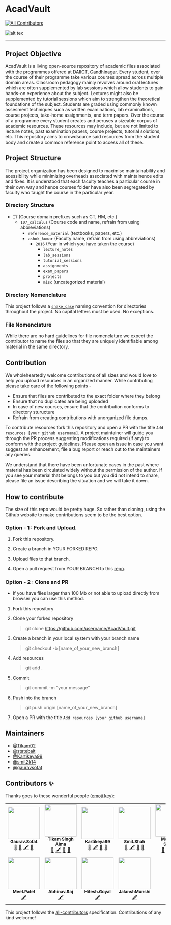 # AcadVault

<!-- ALL-CONTRIBUTORS-BADGE:START - Do not remove or modify this section -->
[![All Contributors](https://img.shields.io/badge/all_contributors-11-orange.svg?style=flat-square)](#contributors-)
<!-- ALL-CONTRIBUTORS-BADGE:END -->

![alt tex](https://github.com/Tikam02/AcadVault/blob/master/img/cover.png)

---

## Project Objective

AcadVault is a living open-source repository of academic files associated with the programmes offered at [DAIICT, Gandhinagar](https://www.daiict.ac.in). Every student, over the course of their programme take various courses spread across multiple domain areas. Classroom pedagogy mainly revolves around oral lectures which are often supplemented by lab sessions which allow students to gain hands-on experience about the subject. Lectures might also be supplemented by tutorial sessions which aim to strengthen the theoretical foundations of the subject. Students are graded using commonly known assesment techniques such as written examinations, lab examinations, course projects, take-home assignments, and term papers. Over the course of a programme every student creates and peruses a sizeable corpus of academic resources. These resources may include, but are not limited to lecture notes, past examination papers, course projects, tutorial solutions, etc. This repository aims to crowdsource said resources from the student body and create a common reference point to access all of these.

## Project Structure

The project organization has been designed to maximise maintainability and acessibility while minimizing overheads associated with maintainence edits and fixes. It is understood that each faculty teaches a particular course in their own way and hence courses folder have also been segregated by faculty who taught the course in the particular year.

### Directory Structure

- `IT` (Course domain prefixes such as CT, HM, etc.)
  - `107_calculus` (Course code and name, refrain from using abbreviations)
    - `reference_material` (textbooks, papers, etc.)
    - `ashok_kumar` (Faculty name, refrain from using abbreviations)
      - `2016` (Year in which you have taken the course)
        - `lecture_notes`
        - `lab_sessions`
        - `tutorial_sessions`
        - `assignments`
        - `exam_papers`
        - `projects`
        - `misc` (uncategorized material)

### Directory Nomenclature

This project follows a [`snake_case`](https://en.wikipedia.org/wiki/Snake_case) naming convention for directories throughout the project. No capital letters must be used. No exceptions.

### File Nomenclature

While there are no hard guidelines for file nomenclature we expect the contributor to name the files so that they are uniquely identifiable among material in the same directory.

## Contribution

We wholeheartedly welcome contributions of all sizes and would love to help you upload resources in an organized manner. While contributing please take care of the following points -

- Ensure that files are contributed to the exact folder where they belong
- Ensure that no duplicates are being uploaded
- In case of new courses, ensure that the contribution conforms to directory sturucture
- Refrain from creating contributions with unorganized file dumps.

To contribute resources fork this repository and open a PR with the title `Add resources [your github username]`. A project maintainer will guide you through the PR process suggesting modifications required (if any) to conform with the project guidelines. Please open an issue in case you want suggest an enhancement, file a bug report or reach out to the maintainers any queries.

We understand that there have been unfortunate cases in the past where material has been circulated widely without the permission of the author. If you see your material that belongs to you but you did not intend to share, please file an issue describing the situation and we will take it down.

## How to contribute

The size of this repo would be pretty huge. So rather than cloning, using the Github website to make contributions seem to be the best option.

### Option - 1 : Fork and Upload.

1. Fork this repository.

2. Create a branch in YOUR FORKED REPO.

3. Upload files to that branch.

4. Open a pull request from YOUR BRANCH to this [repo](https://github.com/Tikam02/AcadVault.git).

### Option - 2 : Clone and PR

- If you have files larger than 100 Mb or not able to upload directly from browser you can use this method.

1. Fork this repository

2. Clone your forked repository

   > git clone https://github.com/username/AcadVault.git

3. Create a branch in your local system with your branch name

   > git checkout -b [name_of_your_new_branch]

4. Add resources

   > git add .

5. Commit

   > git commit -m "your message"

6. Push into the branch

   > git push origin [name_of_your_new_branch]

7. Open a PR with the title `Add resources [your github username]`

## Maintainers

- [@Tikam02](https://github.com/Tikam02)
- [@statebait](https://github.com/statebait)
- [@Kartikeya99](https://github.com/Kartikeya99)
- [@smit2k14](https://github.com/smit2k14)
- [@gauravsofat](https://github.com/gauravsofat)

## Contributors ✨

Thanks goes to these wonderful people ([emoji key](https://allcontributors.org/docs/en/emoji-key)):

<!-- ALL-CONTRIBUTORS-LIST:START - Do not remove or modify this section -->
<!-- prettier-ignore-start -->
<!-- markdownlint-disable -->
<table>
  <tr>
    <td align="center"><a href="https://github.com/gauravsofat"><img src="https://avatars3.githubusercontent.com/u/28541230?v=4" width="100px;" alt=""/><br /><sub><b>Gaurav Sofat</b></sub></a><br /><a href="#projectManagement-gauravsofat" title="Project Management">📆</a> <a href="#maintenance-gauravsofat" title="Maintenance">🚧</a> <a href="#content-gauravsofat" title="Content">🖋</a> <a href="https://github.com/Tikam02/AcadVault/commits?author=gauravsofat" title="Documentation">📖</a></td>
    <td align="center"><a href="https://0xtimon.me/"><img src="https://avatars3.githubusercontent.com/u/10548085?v=4" width="100px;" alt=""/><br /><sub><b>Tikam Singh Alma</b></sub></a><br /><a href="#maintenance-Tikam02" title="Maintenance">🚧</a> <a href="#content-Tikam02" title="Content">🖋</a> <a href="https://github.com/Tikam02/AcadVault/commits?author=Tikam02" title="Documentation">📖</a> <a href="#projectManagement-Tikam02" title="Project Management">📆</a></td>
    <td align="center"><a href="https://github.com/Kartikeya99"><img src="https://avatars0.githubusercontent.com/u/15437760?v=4" width="100px;" alt=""/><br /><sub><b>Kartikeya99</b></sub></a><br /><a href="#maintenance-Kartikeya99" title="Maintenance">🚧</a> <a href="#content-Kartikeya99" title="Content">🖋</a> <a href="https://github.com/Tikam02/AcadVault/commits?author=Kartikeya99" title="Documentation">📖</a> <a href="#projectManagement-Kartikeya99" title="Project Management">📆</a></td>
    <td align="center"><a href="https://github.com/smit2k14"><img src="https://avatars2.githubusercontent.com/u/28946542?v=4" width="100px;" alt=""/><br /><sub><b>Smit Shah</b></sub></a><br /><a href="#maintenance-smit2k14" title="Maintenance">🚧</a> <a href="#content-smit2k14" title="Content">🖋</a> <a href="https://github.com/Tikam02/AcadVault/commits?author=smit2k14" title="Documentation">📖</a> <a href="#projectManagement-smit2k14" title="Project Management">📆</a></td>
    <td align="center"><a href="https://statebait.github.io"><img src="https://avatars1.githubusercontent.com/u/22408263?v=4" width="100px;" alt=""/><br /><sub><b>Mohamed Shadab</b></sub></a><br /><a href="#maintenance-statebait" title="Maintenance">🚧</a> <a href="#content-statebait" title="Content">🖋</a> <a href="https://github.com/Tikam02/AcadVault/commits?author=statebait" title="Documentation">📖</a> <a href="#projectManagement-statebait" title="Project Management">📆</a></td>
    <td align="center"><a href="https://github.com/Vishu26"><img src="https://avatars2.githubusercontent.com/u/24605821?v=4" width="100px;" alt=""/><br /><sub><b>Srikumar Sastry</b></sub></a><br /><a href="#content-Vishu26" title="Content">🖋</a></td>
    <td align="center"><a href="https://github.com/RoneelV"><img src="https://avatars0.githubusercontent.com/u/47793622?v=4" width="100px;" alt=""/><br /><sub><b>Roneel V.</b></sub></a><br /><a href="#content-RoneelV" title="Content">🖋</a></td>
  </tr>
  <tr>
    <td align="center"><a href="https://github.com/meet59patel"><img src="https://avatars2.githubusercontent.com/u/45785817?v=4" width="100px;" alt=""/><br /><sub><b>Meet Patel</b></sub></a><br /><a href="#content-meet59patel" title="Content">🖋</a></td>
    <td align="center"><a href="https://github.com/abhinavraj23"><img src="https://avatars3.githubusercontent.com/u/32960257?v=4" width="100px;" alt=""/><br /><sub><b>Abhinav Raj</b></sub></a><br /><a href="#content-abhinavraj23" title="Content">🖋</a></td>
    <td align="center"><a href="https://github.com/hitgo00"><img src="https://avatars2.githubusercontent.com/u/41156157?v=4" width="100px;" alt=""/><br /><sub><b>Hitesh Goyal</b></sub></a><br /><a href="#content-hitgo00" title="Content">🖋</a></td>
    <td align="center"><a href="https://github.com/JalanshMunshi"><img src="https://avatars0.githubusercontent.com/u/29619543?v=4" width="100px;" alt=""/><br /><sub><b>JalanshMunshi</b></sub></a><br /><a href="#content-JalanshMunshi" title="Content">🖋</a></td>
  </tr>
</table>

<!-- markdownlint-enable -->
<!-- prettier-ignore-end -->
<!-- ALL-CONTRIBUTORS-LIST:END -->

This project follows the [all-contributors](https://github.com/all-contributors/all-contributors) specification. Contributions of any kind welcome!
